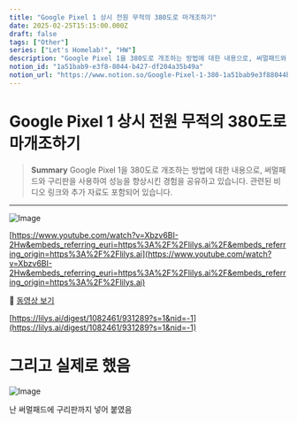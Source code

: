 ```yaml
---
title: "Google Pixel 1 상시 전원 무적의 380도로 마개조하기"
date: 2025-02-25T15:15:00.000Z
draft: false
tags: ["Other"]
series: ["Let's Homelab!", "HW"]
description: "Google Pixel 1을 380도로 개조하는 방법에 대한 내용으로, 써멀패드와 구리판을 사용하여 성능을 향상시킨 경험을 공유하고 있습니다. 관련된 비디오 링크와 추가 자료도 포함되어 있습니다."
notion_id: "1a51bab9-e3f8-8044-b427-df204a35b49a"
notion_url: "https://www.notion.so/Google-Pixel-1-380-1a51bab9e3f88044b427df204a35b49a"
---
```


# Google Pixel 1 상시 전원 무적의 380도로 마개조하기

> **Summary**
> Google Pixel 1을 380도로 개조하는 방법에 대한 내용으로, 써멀패드와 구리판을 사용하여 성능을 향상시킨 경험을 공유하고 있습니다. 관련된 비디오 링크와 추가 자료도 포함되어 있습니다.

---

![Image](https://prod-files-secure.s3.us-west-2.amazonaws.com/09ccd4d5-876c-4bba-bbdf-cc77a0a11257/f76881f6-006b-47a3-b913-e07e1a043609/Untitled.webp?X-Amz-Algorithm=AWS4-HMAC-SHA256&X-Amz-Content-Sha256=UNSIGNED-PAYLOAD&X-Amz-Credential=ASIAZI2LB466ZFUEN5VN%2F20250724%2Fus-west-2%2Fs3%2Faws4_request&X-Amz-Date=20250724T080721Z&X-Amz-Expires=3600&X-Amz-Security-Token=IQoJb3JpZ2luX2VjEAAaCXVzLXdlc3QtMiJGMEQCIE0zLTFe6VrJdo7mSxAWDU5m81cnN1SIKy94u0uK6H%2FcAiAKZYhMmlQm1RlOrNymuRk0d7wYTd7ALaMTt4fW83tSkSr%2FAwgpEAAaDDYzNzQyMzE4MzgwNSIMyxayVG1z8mm7%2BwE1KtwD207YUU1uTnLsoA4YPXh%2B6VJ8yJPCHHUmbeAWQa2k8%2BbSSwXS7MPfY5tknpxqh25pAoJxpg4QsyrUmvfYtkT2fdZIH%2FVBz%2B1pyo32MukIVpYLtmLJRIwylCMt2OnEIfW2PUOpBsURKPKnCKlGPyh5fqdcXcEW2vrZ8lBHicdmBz635TlwyJK9shShir6Z0GCE%2FwziHSgwHSucWAscOMWur4qb2rWom39pSAxqFI8aCxCq3T4juTz0FfbaLWnWCdaaDtoWKRRlzI0v8MLIgSQroop90LAyTQYSUvEMmrLYLARmDLEhsCYmWDMREwv0SFy0k6wO7i0cNReRz9ECJwnPV5FQb7b3mX0l3hXNQaf1BjtZ6%2B6W66NqsdGCTCJNvLTN349OEw%2Fjqlez5yHjVHft2UDkLrXDHu9clrbdx6SOifHMpmC6sxIqNJ5F4Mjx47kuN4ebCE67fR%2BmJl41f96fAizvh4dbNFZo34qCFRcwBhp748hLI3ARhSKVtTZB6qK1Nco7vPZpuVgwZ3LZPek8BCq44hre2c%2FYgZqSOTREZI8mKUOugRpeouAlsWxrioyeZDiPHr8FA%2FrxlJf2ondE3Er6%2Bc13iwAHJ7fdPTYP3AUQPSn1om%2FpiEJiyGQwo9CHxAY6pgEvVabEzuSGpDPMKmJ5GNew0Dud26Zsv%2FkiutCsRuMuje6GvAmIdXI9oMBrX1bQcLcazCFEUHkfbg1THmzjduzutEIE81%2BInrut0heU4b%2Buoz%2B7usoJHCELgb3x%2FJ8xYVfrnLp0%2FGoOl5dMnvQVD3ifeQ%2Fo54sfOrOApJ2sduQ5tS5IhsJsCGKYUES%2BcJEY1AY9HJOlMuAmXRL27xmJeH3alGutnSXS&X-Amz-Signature=39de82eb66683b7b5421109e59f2557d89405e56fceebec4d99f2409471ef40b&X-Amz-SignedHeaders=host&x-amz-checksum-mode=ENABLED&x-id=GetObject)

[https://www.youtube.com/watch?v=Xbzv6BI-2Hw&embeds_referring_euri=https%3A%2F%2Flilys.ai%2F&embeds_referring_origin=https%3A%2F%2Flilys.ai](https://www.youtube.com/watch?v=Xbzv6BI-2Hw&embeds_referring_euri=https%3A%2F%2Flilys.ai%2F&embeds_referring_origin=https%3A%2F%2Flilys.ai)

🎥 [동영상 보기](https://www.youtube.com/watch?v=Xbzv6BI-2Hw&embeds_referring_euri=https%3A%2F%2Flilys.ai%2F&embeds_referring_origin=https%3A%2F%2Flilys.ai)

[https://lilys.ai/digest/1082461/931289?s=1&nid=-1](https://lilys.ai/digest/1082461/931289?s=1&nid=-1)

# 그리고 실제로 했음

![Image](https://prod-files-secure.s3.us-west-2.amazonaws.com/09ccd4d5-876c-4bba-bbdf-cc77a0a11257/53a494d5-c1c9-4e3f-86bc-6a629ebdb317/image.png?X-Amz-Algorithm=AWS4-HMAC-SHA256&X-Amz-Content-Sha256=UNSIGNED-PAYLOAD&X-Amz-Credential=ASIAZI2LB466ZFUEN5VN%2F20250724%2Fus-west-2%2Fs3%2Faws4_request&X-Amz-Date=20250724T080721Z&X-Amz-Expires=3600&X-Amz-Security-Token=IQoJb3JpZ2luX2VjEAAaCXVzLXdlc3QtMiJGMEQCIE0zLTFe6VrJdo7mSxAWDU5m81cnN1SIKy94u0uK6H%2FcAiAKZYhMmlQm1RlOrNymuRk0d7wYTd7ALaMTt4fW83tSkSr%2FAwgpEAAaDDYzNzQyMzE4MzgwNSIMyxayVG1z8mm7%2BwE1KtwD207YUU1uTnLsoA4YPXh%2B6VJ8yJPCHHUmbeAWQa2k8%2BbSSwXS7MPfY5tknpxqh25pAoJxpg4QsyrUmvfYtkT2fdZIH%2FVBz%2B1pyo32MukIVpYLtmLJRIwylCMt2OnEIfW2PUOpBsURKPKnCKlGPyh5fqdcXcEW2vrZ8lBHicdmBz635TlwyJK9shShir6Z0GCE%2FwziHSgwHSucWAscOMWur4qb2rWom39pSAxqFI8aCxCq3T4juTz0FfbaLWnWCdaaDtoWKRRlzI0v8MLIgSQroop90LAyTQYSUvEMmrLYLARmDLEhsCYmWDMREwv0SFy0k6wO7i0cNReRz9ECJwnPV5FQb7b3mX0l3hXNQaf1BjtZ6%2B6W66NqsdGCTCJNvLTN349OEw%2Fjqlez5yHjVHft2UDkLrXDHu9clrbdx6SOifHMpmC6sxIqNJ5F4Mjx47kuN4ebCE67fR%2BmJl41f96fAizvh4dbNFZo34qCFRcwBhp748hLI3ARhSKVtTZB6qK1Nco7vPZpuVgwZ3LZPek8BCq44hre2c%2FYgZqSOTREZI8mKUOugRpeouAlsWxrioyeZDiPHr8FA%2FrxlJf2ondE3Er6%2Bc13iwAHJ7fdPTYP3AUQPSn1om%2FpiEJiyGQwo9CHxAY6pgEvVabEzuSGpDPMKmJ5GNew0Dud26Zsv%2FkiutCsRuMuje6GvAmIdXI9oMBrX1bQcLcazCFEUHkfbg1THmzjduzutEIE81%2BInrut0heU4b%2Buoz%2B7usoJHCELgb3x%2FJ8xYVfrnLp0%2FGoOl5dMnvQVD3ifeQ%2Fo54sfOrOApJ2sduQ5tS5IhsJsCGKYUES%2BcJEY1AY9HJOlMuAmXRL27xmJeH3alGutnSXS&X-Amz-Signature=210138e124fe1ababdd4f900b3193f6dffa4642e3563b46cc030051a17faaeac&X-Amz-SignedHeaders=host&x-amz-checksum-mode=ENABLED&x-id=GetObject)

난 써멀패드에 구리판까지 넣어 붙였음

